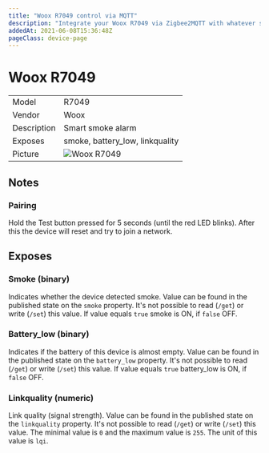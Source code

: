 ```yaml
---
title: "Woox R7049 control via MQTT"
description: "Integrate your Woox R7049 via Zigbee2MQTT with whatever smart home infrastructure you are using without the vendors bridge or gateway."
addedAt: 2021-06-08T15:36:48Z
pageClass: device-page
---
```


<!-- !!!! -->
<!-- ATTENTION: This file is auto-generated through docgen! -->
<!-- You can only edit the "## Notes"-Section till next h1 (#) or h2 heading (##). -->
<!-- Do NOT use h1 or h2 heading within "## Notes"-Section. -->
<!-- !!!! -->

# Woox R7049

|     |     |
|-----|-----|
| Model | R7049  |
| Vendor  | Woox  |
| Description | Smart smoke alarm |
| Exposes | smoke, battery_low, linkquality |
| Picture | ![Woox R7049](https://psi-4ward.github.io/zigbee2mqtt.io/images/devices/R7049.jpg) |


<!-- Notes BEGIN: You can edit here -->
## Notes


### Pairing
Hold the Test button pressed for 5 seconds (until the red LED blinks).
After this the device will reset and try to join a network.

<!-- Notes END: Do not edit below this line -->



## Exposes

### Smoke (binary)
Indicates whether the device detected smoke.
Value can be found in the published state on the `smoke` property.
It's not possible to read (`/get`) or write (`/set`) this value.
If value equals `true` smoke is ON, if `false` OFF.

### Battery_low (binary)
Indicates if the battery of this device is almost empty.
Value can be found in the published state on the `battery_low` property.
It's not possible to read (`/get`) or write (`/set`) this value.
If value equals `true` battery_low is ON, if `false` OFF.

### Linkquality (numeric)
Link quality (signal strength).
Value can be found in the published state on the `linkquality` property.
It's not possible to read (`/get`) or write (`/set`) this value.
The minimal value is `0` and the maximum value is `255`.
The unit of this value is `lqi`.

